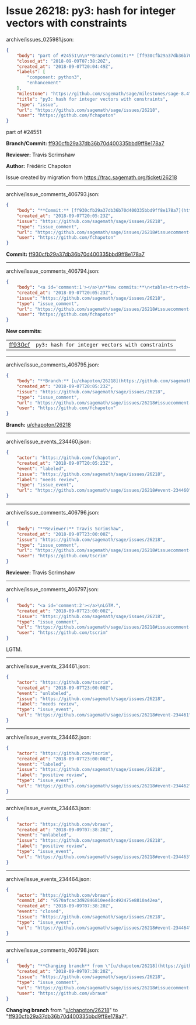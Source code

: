 # Issue 26218: py3: hash for integer vectors with constraints

archive/issues_025981.json:
```json
{
    "body": "part of #24551\n\n**Branch/Commit:** [ff930cfb29a37db36b70d400335bbd9ff8e178a7](https://github.com/sagemath/sagetrac-mirror/commit/ff930cfb29a37db36b70d400335bbd9ff8e178a7)\n\n**Reviewer:** Travis Scrimshaw\n\n**Author:** Fr\u00e9d\u00e9ric Chapoton\n\nIssue created by migration from https://trac.sagemath.org/ticket/26218\n\n",
    "closed_at": "2018-09-09T07:38:20Z",
    "created_at": "2018-09-07T20:04:49Z",
    "labels": [
        "component: python3",
        "enhancement"
    ],
    "milestone": "https://github.com/sagemath/sage/milestones/sage-8.4",
    "title": "py3: hash for integer vectors with constraints",
    "type": "issue",
    "url": "https://github.com/sagemath/sage/issues/26218",
    "user": "https://github.com/fchapoton"
}
```
part of #24551

**Branch/Commit:** [ff930cfb29a37db36b70d400335bbd9ff8e178a7](https://github.com/sagemath/sagetrac-mirror/commit/ff930cfb29a37db36b70d400335bbd9ff8e178a7)

**Reviewer:** Travis Scrimshaw

**Author:** Frédéric Chapoton

Issue created by migration from https://trac.sagemath.org/ticket/26218





---

archive/issue_comments_406793.json:
```json
{
    "body": "**Commit:** [ff930cfb29a37db36b70d400335bbd9ff8e178a7](https://github.com/sagemath/sagetrac-mirror/commit/ff930cfb29a37db36b70d400335bbd9ff8e178a7)",
    "created_at": "2018-09-07T20:05:23Z",
    "issue": "https://github.com/sagemath/sage/issues/26218",
    "type": "issue_comment",
    "url": "https://github.com/sagemath/sage/issues/26218#issuecomment-406793",
    "user": "https://github.com/fchapoton"
}
```

**Commit:** [ff930cfb29a37db36b70d400335bbd9ff8e178a7](https://github.com/sagemath/sagetrac-mirror/commit/ff930cfb29a37db36b70d400335bbd9ff8e178a7)



---

archive/issue_comments_406794.json:
```json
{
    "body": "<a id='comment:1'></a>\n**New commits:**\n<table><tr><td><a href=\"https://github.com/sagemath/sagetrac-mirror/commit/ff930cfb29a37db36b70d400335bbd9ff8e178a7\">ff930cf</a></td><td><code>py3: hash for integer vectors with constraints</code></td></tr></table>\n",
    "created_at": "2018-09-07T20:05:23Z",
    "issue": "https://github.com/sagemath/sage/issues/26218",
    "type": "issue_comment",
    "url": "https://github.com/sagemath/sage/issues/26218#issuecomment-406794",
    "user": "https://github.com/fchapoton"
}
```

<a id='comment:1'></a>
**New commits:**
<table><tr><td><a href="https://github.com/sagemath/sagetrac-mirror/commit/ff930cfb29a37db36b70d400335bbd9ff8e178a7">ff930cf</a></td><td><code>py3: hash for integer vectors with constraints</code></td></tr></table>




---

archive/issue_comments_406795.json:
```json
{
    "body": "**Branch:** [u/chapoton/26218](https://github.com/sagemath/sagetrac-mirror/tree/u/chapoton/26218)",
    "created_at": "2018-09-07T20:05:23Z",
    "issue": "https://github.com/sagemath/sage/issues/26218",
    "type": "issue_comment",
    "url": "https://github.com/sagemath/sage/issues/26218#issuecomment-406795",
    "user": "https://github.com/fchapoton"
}
```

**Branch:** [u/chapoton/26218](https://github.com/sagemath/sagetrac-mirror/tree/u/chapoton/26218)



---

archive/issue_events_234460.json:
```json
{
    "actor": "https://github.com/fchapoton",
    "created_at": "2018-09-07T20:05:23Z",
    "event": "labeled",
    "issue": "https://github.com/sagemath/sage/issues/26218",
    "label": "needs review",
    "type": "issue_event",
    "url": "https://github.com/sagemath/sage/issues/26218#event-234460"
}
```



---

archive/issue_comments_406796.json:
```json
{
    "body": "**Reviewer:** Travis Scrimshaw",
    "created_at": "2018-09-07T23:00:00Z",
    "issue": "https://github.com/sagemath/sage/issues/26218",
    "type": "issue_comment",
    "url": "https://github.com/sagemath/sage/issues/26218#issuecomment-406796",
    "user": "https://github.com/tscrim"
}
```

**Reviewer:** Travis Scrimshaw



---

archive/issue_comments_406797.json:
```json
{
    "body": "<a id='comment:2'></a>\nLGTM.",
    "created_at": "2018-09-07T23:00:00Z",
    "issue": "https://github.com/sagemath/sage/issues/26218",
    "type": "issue_comment",
    "url": "https://github.com/sagemath/sage/issues/26218#issuecomment-406797",
    "user": "https://github.com/tscrim"
}
```

<a id='comment:2'></a>
LGTM.



---

archive/issue_events_234461.json:
```json
{
    "actor": "https://github.com/tscrim",
    "created_at": "2018-09-07T23:00:00Z",
    "event": "unlabeled",
    "issue": "https://github.com/sagemath/sage/issues/26218",
    "label": "needs review",
    "type": "issue_event",
    "url": "https://github.com/sagemath/sage/issues/26218#event-234461"
}
```



---

archive/issue_events_234462.json:
```json
{
    "actor": "https://github.com/tscrim",
    "created_at": "2018-09-07T23:00:00Z",
    "event": "labeled",
    "issue": "https://github.com/sagemath/sage/issues/26218",
    "label": "positive review",
    "type": "issue_event",
    "url": "https://github.com/sagemath/sage/issues/26218#event-234462"
}
```



---

archive/issue_events_234463.json:
```json
{
    "actor": "https://github.com/vbraun",
    "created_at": "2018-09-09T07:38:20Z",
    "event": "unlabeled",
    "issue": "https://github.com/sagemath/sage/issues/26218",
    "label": "positive review",
    "type": "issue_event",
    "url": "https://github.com/sagemath/sage/issues/26218#event-234463"
}
```



---

archive/issue_events_234464.json:
```json
{
    "actor": "https://github.com/vbraun",
    "commit_id": "9570afcac3d92846810ee40c492475e8810a42ea",
    "created_at": "2018-09-09T07:38:20Z",
    "event": "closed",
    "issue": "https://github.com/sagemath/sage/issues/26218",
    "type": "issue_event",
    "url": "https://github.com/sagemath/sage/issues/26218#event-234464"
}
```



---

archive/issue_comments_406798.json:
```json
{
    "body": "**Changing branch** from \"[u/chapoton/26218](https://github.com/sagemath/sagetrac-mirror/tree/u/chapoton/26218)\" to \"[ff930cfb29a37db36b70d400335bbd9ff8e178a7](https://github.com/sagemath/sagetrac-mirror/commit/ff930cfb29a37db36b70d400335bbd9ff8e178a7)\".",
    "created_at": "2018-09-09T07:38:20Z",
    "issue": "https://github.com/sagemath/sage/issues/26218",
    "type": "issue_comment",
    "url": "https://github.com/sagemath/sage/issues/26218#issuecomment-406798",
    "user": "https://github.com/vbraun"
}
```

**Changing branch** from "[u/chapoton/26218](https://github.com/sagemath/sagetrac-mirror/tree/u/chapoton/26218)" to "[ff930cfb29a37db36b70d400335bbd9ff8e178a7](https://github.com/sagemath/sagetrac-mirror/commit/ff930cfb29a37db36b70d400335bbd9ff8e178a7)".
